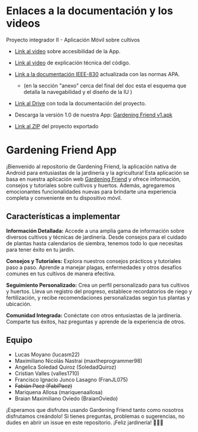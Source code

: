 # Enlaces a la documentación y los videos
Proyecto integrador II - Aplicación Móvil sobre cultivos

- [Link al video](https://drive.google.com/file/d/1VIjhpI_Nku6v8bwuDAyCcFKDJtdoajDQ/view?usp=drive_link) sobre accesibilidad de la App.

- [Link al video](https://drive.google.com/file/d/1sjodT6R2mdePSmKMmSdzwP4XeugKVAAr/view?usp=sharing) de explicación técnica del código.
  
- [Link a la documentación IEEE-830](https://docs.google.com/document/d/1lRg-yKvwBIguV8TajI58RLuEXQpCmc4c/edit?usp=drive_link&ouid=116033859405214608468&rtpof=true&sd=true) actualizada con las normas APA.
  - (en la sección "anexo" cerca del final del doc esta el esquema que detalla la navegabilidad y el diseño de la IU )

- [Link al Drive](https://drive.google.com/drive/folders/1jvOtI5ZTYeYy9Uwog_EuemVVGawyfB4N?usp=sharing) con toda la documentación del proyecto.

- Descarga la versión 1.0 de nuestra App: [Gardening Friend v1.apk](https://drive.google.com/file/d/1J9ZS8jawghdPS9GDCG8Hn0-p5L570W4k/view?usp=sharing)

- [Link al ZIP](https://drive.google.com/file/d/1pHD9osVugMQpW2kJladFfys5OeivdFMP/view?usp=drive_link) del proyecto exportado

# Gardening Friend App

¡Bienvenido al repositorio de Gardening Friend, la aplicación nativa de Android para entusiastas de la jardinería y la agricultura! Esta aplicación se basa en nuestra aplicación web [Gardening Friend](https://github.com/SoledadQuiroz/FullStack-ProyectoIntegrador) y ofrece información, consejos y tutoriales sobre cultivos y huertos. Además, agregaremos emocionantes funcionalidades nuevas para brindarte una experiencia completa y conveniente en tu dispositivo móvil.

## Características a implementar

**Información Detallada:** Accede a una amplia gama de información sobre diversos cultivos y técnicas de jardinería. Desde consejos para el cuidado de plantas hasta calendarios de siembra, tenemos todo lo que necesitas para tener éxito en tu jardín.

**Consejos y Tutoriales:** Explora nuestros consejos prácticos y tutoriales paso a paso. Aprende a manejar plagas, enfermedades y otros desafíos comunes en tus cultivos de manera efectiva.

**Seguimiento Personalizado:** Crea un perfil personalizado para tus cultivos y huertos. Lleva un registro del progreso, establece recordatorios de riego y fertilización, y recibe recomendaciones personalizadas según tus plantas y ubicación.

**Comunidad Integrada:** Conéctate con otros entusiastas de la jardinería. Comparte tus éxitos, haz preguntas y aprende de la experiencia de otros.

## Equipo

- Lucas Moyano (lucasm22)
- Maximiliano Nicolás Nastrai (maxtheprogrammer98)
- Angelica Soledad Quiroz (SoledadQuiroz)
- Cristian Valles (valles1710)
- Francisco Ignacio Junco Lasagno (FranJL075)
- ~~Fabián Paez (FabiPaez)~~
- Mariquena Allosa (mariquenaallosa)
- Braian Maximiliano Oviedo (BraianOviedo)

¡Esperamos que disfrutes usando Gardening Friend tanto como nosotros disfrutamos creándolo! Si tienes preguntas, problemas o sugerencias, no dudes en abrir un issue en este repositorio. ¡Feliz jardinería! 🌱🌼🌿
